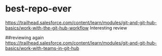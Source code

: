 # best-repo-ever
https://trailhead.salesforce.com/content/learn/modules/git-and-git-hub-basics/work-with-the-git-hub-workflow
Interesting review

##reviewing again
https://trailhead.salesforce.com/content/learn/modules/git-and-git-hub-basics/work-with-teams-in-git-hub
